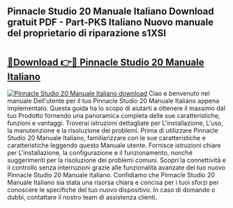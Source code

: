 ## Pinnacle Studio 20 Manuale Italiano Download gratuit PDF - Part-PKS Italiano Nuovo manuale del proprietario di riparazione s1XSI

# <h2><a href="http://dfbjl0c.blite.top/?on=Pinnacle+Studio+20+Manuale+Italiano">🔗Download 👉🔴 Pinnacle Studio 20 Manuale Italiano</a></h2>

[![Pinnacle Studio 20 Manuale Italiano download](https://i.imgur.com/lujVjoI.png)](http://dfbjl0c.blite.top/?on=Pinnacle+Studio+20+Manuale+Italiano)
Ciao e benvenuto nel manuale Dell'utente per il tuo Pinnacle Studio 20 Manuale Italiano appena implementato. Questa guida ha lo scopo di aiutarti a ottenere il massimo dal tuo Prodotto fornendo una panoramica completa delle sue caratteristiche, funzioni e vantaggi. Troverai istruzioni dettagliate per L'installazione, L'uso, la manutenzione e la risoluzione dei problemi. Prima di utilizzare Pinnacle Studio 20 Manuale Italiano, familiarizzare con le sue caratteristiche e caratteristiche leggendo questo Manuale utente. Fornisce istruzioni chiare per L'installazione, la configurazione e il funzionamento, nonché suggerimenti per la risoluzione dei problemi comuni. Scopri la connettività e il controllo senza interruzioni grazie alle funzionalità avanzate del tuo nuovo Pinnacle Studio 20 Manuale Italiano. Confidiamo che Pinnacle Studio 20 Manuale Italiano sia stata una risorsa chiara e concisa per i tuoi sforzi per conoscere le specifiche del tuo nuovo dispositivo. In caso di domande o dubbi, contattare il nostro team di assistenza clienti.
